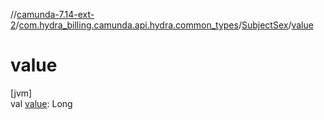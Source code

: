 //[camunda-7.14-ext-2](../../../index.md)/[com.hydra_billing.camunda.api.hydra.common_types](../index.md)/[SubjectSex](index.md)/[value](value.md)

# value

[jvm]\
val [value](value.md): Long

